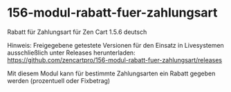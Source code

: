 # 156-modul-rabatt-fuer-zahlungsart
Rabatt für Zahlungsart für Zen Cart 1.5.6 deutsch

Hinweis: 
Freigegebene getestete Versionen für den Einsatz in Livesystemen ausschließlich unter Releases herunterladen:
https://github.com/zencartpro/156-modul-rabatt-fuer-zahlungsart/releases

Mit diesem Modul kann für bestimmte Zahlungsarten ein Rabatt gegeben werden (prozentuell oder Fixbetrag)
